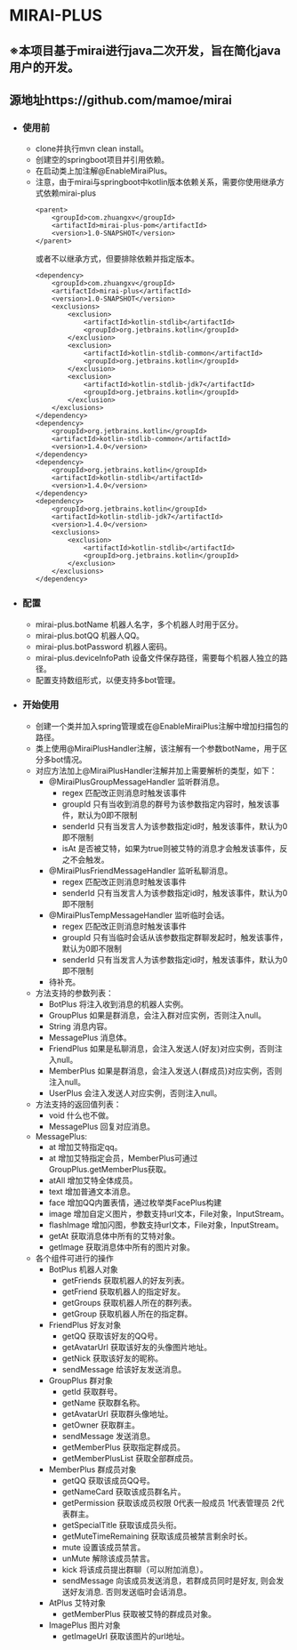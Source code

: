 # MIRAI-PLUS
## ※本项目基于mirai进行java二次开发，旨在简化java用户的开发。
## 源地址https://github.com/mamoe/mirai
* ### 使用前
    * clone并执行mvn clean install。
    * 创建空的springboot项目并引用依赖。
    * 在启动类上加注解@EnableMiraiPlus。
    * 注意，由于mirai与springboot中kotlin版本依赖关系，需要你使用继承方式依赖mirai-plus
        ```
        <parent>
            <groupId>com.zhuangxv</groupId>
            <artifactId>mirai-plus-pom</artifactId>
            <version>1.0-SNAPSHOT</version>
        </parent>
        ```
        或者不以继承方式，但要排除依赖并指定版本。
        ```
        <dependency>
            <groupId>com.zhuangxv</groupId>
            <artifactId>mirai-plus</artifactId>
            <version>1.0-SNAPSHOT</version>
            <exclusions>
                <exclusion>
                    <artifactId>kotlin-stdlib</artifactId>
                    <groupId>org.jetbrains.kotlin</groupId>
                </exclusion>
                <exclusion>
                    <artifactId>kotlin-stdlib-common</artifactId>
                    <groupId>org.jetbrains.kotlin</groupId>
                </exclusion>
                <exclusion>
                    <artifactId>kotlin-stdlib-jdk7</artifactId>
                    <groupId>org.jetbrains.kotlin</groupId>
                </exclusion>
            </exclusions>
        </dependency>
        <dependency>
            <groupId>org.jetbrains.kotlin</groupId>
            <artifactId>kotlin-stdlib-common</artifactId>
            <version>1.4.0</version>
        </dependency>
        <dependency>
            <groupId>org.jetbrains.kotlin</groupId>
            <artifactId>kotlin-stdlib</artifactId>
            <version>1.4.0</version>
        </dependency>
        <dependency>
            <groupId>org.jetbrains.kotlin</groupId>
            <artifactId>kotlin-stdlib-jdk7</artifactId>
            <version>1.4.0</version>
            <exclusions>
                <exclusion>
                    <artifactId>kotlin-stdlib</artifactId>
                    <groupId>org.jetbrains.kotlin</groupId>
                </exclusion>
            </exclusions>
        </dependency>
        ```
* ### 配置
    * mirai-plus.botName 机器人名字，多个机器人时用于区分。
    * mirai-plus.botQQ 机器人QQ。
    * mirai-plus.botPassword 机器人密码。
    * mirai-plus.deviceInfoPath 设备文件保存路径，需要每个机器人独立的路径。
    * 配置支持数组形式，以便支持多bot管理。
* ### 开始使用
    * 创建一个类并加入spring管理或在@EnableMiraiPlus注解中增加扫描包的路径。
    * 类上使用@MiraiPlusHandler注解，该注解有一个参数botName，用于区分多bot情况。
    * 对应方法加上@MiraiPlusHandler注解并加上需要解析的类型，如下：
        * @MiraiPlusGroupMessageHandler 监听群消息。
            * regex 匹配改正则消息时触发该事件
            * groupId 只有当收到消息的群号为该参数指定内容时，触发该事件，默认为0即不限制
            * senderId 只有当发言人为该参数指定id时，触发该事件，默认为0即不限制
            * isAt 是否被艾特，如果为true则被艾特的消息才会触发该事件，反之不会触发。
        * @MiraiPlusFriendMessageHandler 监听私聊消息。
            * regex 匹配改正则消息时触发该事件
            * senderId 只有当发言人为该参数指定id时，触发该事件，默认为0即不限制
        * @MiraiPlusTempMessageHandler 监听临时会话。
            * regex 匹配改正则消息时触发该事件
            * groupId 只有当临时会话从该参数指定群聊发起时，触发该事件，默认为0即不限制
            * senderId 只有当发言人为该参数指定id时，触发该事件，默认为0即不限制
        * 待补充。
    * 方法支持的参数列表：
        * BotPlus 将注入收到消息的机器人实例。
        * GroupPlus 如果是群消息，会注入群对应实例，否则注入null。
        * String 消息内容。
        * MessagePlus 消息体。
        * FriendPlus 如果是私聊消息，会注入发送人(好友)对应实例，否则注入null。
        * MemberPlus 如果是群消息，会注入发送人(群成员)对应实例，否则注入null。
        * UserPlus 会注入发送人对应实例，否则注入null。
    * 方法支持的返回值列表：
        * void 什么也不做。
        * MessagePlus 回复对应消息。
    * MessagePlus:
        * at 增加艾特指定qq。
        * at 增加艾特指定会员，MemberPlus可通过GroupPlus.getMemberPlus获取。
        * atAll 增加艾特全体成员。
        * text 增加普通文本消息。
        * face 增加QQ内置表情，通过枚举类FacePlus构建
        * image 增加自定义图片，参数支持url文本，File对象，InputStream。
        * flashImage 增加闪图，参数支持url文本，File对象，InputStream。
        * getAt 获取消息体中所有的艾特对象。
        * getImage 获取消息体中所有的图片对象。
    * 各个组件可进行的操作
        * BotPlus 机器人对象
            * getFriends 获取机器人的好友列表。
            * getFriend 获取机器人的指定好友。
            * getGroups 获取机器人所在的群列表。
            * getGroup 获取机器人所在的指定群。
        * FriendPlus 好友对象
            * getQQ 获取该好友的QQ号。
            * getAvatarUrl 获取该好友的头像图片地址。
            * getNick 获取该好友的昵称。
            * sendMessage 给该好友发送消息。
        * GroupPlus 群对象
            * getId 获取群号。
            * getName 获取群名称。
            * getAvatarUrl 获取群头像地址。
            * getOwner 获取群主。
            * sendMessage 发送消息。
            * getMemberPlus 获取指定群成员。
            * getMemberPlusList 获取全部群成员。
        * MemberPlus 群成员对象
            * getQQ 获取该成员QQ号。
            * getNameCard 获取该成员群名片。
            * getPermission 获取该成员权限 0代表一般成员 1代表管理员 2代表群主。
            * getSpecialTitle 获取该成员头衔。
            * getMuteTimeRemaining 获取该成员被禁言剩余时长。
            * mute 设置该成员禁言。
            * unMute 解除该成员禁言。
            * kick 将该成员提出群聊（可以附加消息）。
            * sendMessage 向该成员发送消息，若群成员同时是好友, 则会发送好友消息. 否则发送临时会话消息。
        * AtPlus 艾特对象
            * getMemberPlus 获取被艾特的群成员对象。
        * ImagePlus 图片对象
            * getImageUrl 获取该图片的url地址。
